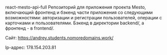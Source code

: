 react-mesto-api-full
Репозиторий для приложения проекта Mesto, включающий фронтенд и бэкенд части приложения со следующими возможностями: авторизации и регистрации пользователей, операции с карточками и пользователями. Бэкенд в директории backend/, а фронтенд - в frontend/.

Сайт: https://andrey.students.nomoredomains.work/

Ip-адрес: 178.154.203.81
